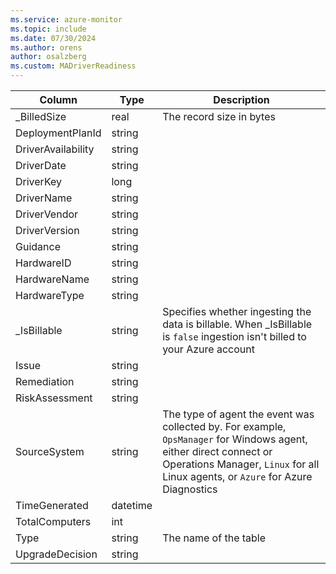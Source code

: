 ```yaml
---
ms.service: azure-monitor
ms.topic: include
ms.date: 07/30/2024
ms.author: orens
author: osalzberg
ms.custom: MADriverReadiness
---
```



| Column | Type | Description |
|---|---|---|
| _BilledSize | real | The record size in bytes |
| DeploymentPlanId | string |   |
| DriverAvailability | string |   |
| DriverDate | string |   |
| DriverKey | long |   |
| DriverName | string |   |
| DriverVendor | string |   |
| DriverVersion | string |   |
| Guidance | string |   |
| HardwareID | string |   |
| HardwareName | string |   |
| HardwareType | string |   |
| _IsBillable | string | Specifies whether ingesting the data is billable. When _IsBillable is `false` ingestion isn't billed to your Azure account |
| Issue | string |   |
| Remediation | string |   |
| RiskAssessment | string |   |
| SourceSystem | string | The type of agent the event was collected by. For example, `OpsManager` for Windows agent, either direct connect or Operations Manager, `Linux` for all Linux agents, or `Azure` for Azure Diagnostics |
| TimeGenerated | datetime |   |
| TotalComputers | int |   |
| Type | string | The name of the table |
| UpgradeDecision | string |   |
